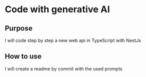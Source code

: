 # Code with generative AI

## Purpose
I will code step by step a new web api in TypeScript with NestJs

## How to use
I will create a readme by commit with the used prompts
